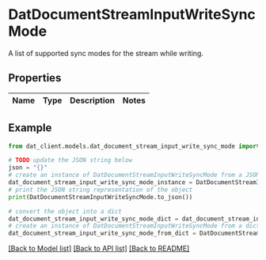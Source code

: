 # DatDocumentStreamInputWriteSyncMode

A list of supported sync modes for the stream while writing.

## Properties

Name | Type | Description | Notes
------------ | ------------- | ------------- | -------------

## Example

```python
from dat_client.models.dat_document_stream_input_write_sync_mode import DatDocumentStreamInputWriteSyncMode

# TODO update the JSON string below
json = "{}"
# create an instance of DatDocumentStreamInputWriteSyncMode from a JSON string
dat_document_stream_input_write_sync_mode_instance = DatDocumentStreamInputWriteSyncMode.from_json(json)
# print the JSON string representation of the object
print(DatDocumentStreamInputWriteSyncMode.to_json())

# convert the object into a dict
dat_document_stream_input_write_sync_mode_dict = dat_document_stream_input_write_sync_mode_instance.to_dict()
# create an instance of DatDocumentStreamInputWriteSyncMode from a dict
dat_document_stream_input_write_sync_mode_from_dict = DatDocumentStreamInputWriteSyncMode.from_dict(dat_document_stream_input_write_sync_mode_dict)
```
[[Back to Model list]](../README.md#documentation-for-models) [[Back to API list]](../README.md#documentation-for-api-endpoints) [[Back to README]](../README.md)


